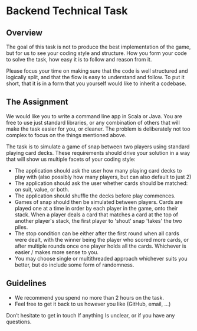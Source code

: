 # Backend Technical Task

## Overview
The goal of this task is not to produce the best implementation of the game, but for us to see your coding style
and structure. How you form your code to solve the task, how easy it is to follow and reason from it.

Please focus your time on making sure that the code is well structured and logically split, and that the flow is
easy to understand and follow. To put it short, that it is in a form that you yourself would like to inherit a
codebase.

## The Assignment
We would like you to write a command line app in Scala or Java. You are free to use just standard libraries, or
any combination of others that will make the task easier for you, or cleaner. The problem is deliberately not
too complex to focus on the things mentioned above.

The task is to simulate a game of snap between two players using standard playing card decks.
These requirements should drive your solution in a way that will show us multiple facets of your coding style:

* The application should ask the user how many playing card decks to play with (also possibly how
many players, but can also default to just 2)
* The application should ask the user whether cards should be matched: on suit, value, or both.
* The application should shuffle the decks before play commences.
* Games of snap should then be simulated between players. Cards are played one at a time in order by
each player in the game, onto their stack. When a player deals a card that matches a card at the top
of another player's stack, the first player to 'shout' snap 'takes' the two piles.
* The stop condition can be either after the first round when all cards were dealt, with the winner being
the player who scored more cards, or after multiple rounds once one player holds all the cards.
Whichever is easier / makes more sense to you.
* You may choose single or multithreaded approach whichever suits you better, but do include some
form of randomness.

## Guidelines

* We recommend you spend no more than 2 hours on the task.
* Feel free to get it back to us however you like (GitHub, email, ...)

Don’t hesitate to get in touch If anything Is unclear, or if you have any questions.